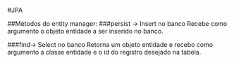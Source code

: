 #JPA

##Métodos do entity manager:
###persist -> Insert no banco 
Recebe como argumento o objeto entidade a ser inserido no banco.

###find-> Select no banco
Retorna um objeto entidade e recebo como argumento a classe entidade e o id do registro desejado na tabela.
